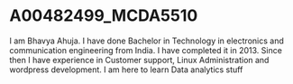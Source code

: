 # A00482499_MCDA5510


I am Bhavya Ahuja. I have done Bachelor in Technology in electronics and communication engineering from India. I have completed it in 2013. Since then I have experience in Customer support, Linux Administration and wordpress development. I am here to learn Data analytics stuff
